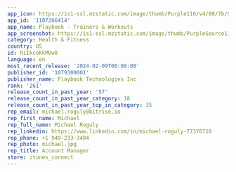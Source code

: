 ```yaml
---
app_icon: https://is1-ssl.mzstatic.com/image/thumb/Purple116/v4/80/7b/98/807b9867-cdb0-538d-6a1a-403ae1d26c76/AppIcon-0-0-1x_U007ephone-0-10-0-sRGB-85-220.png/1024x1024bb.png
app_id: '1107266414'
app_name: Playbook - Trainers & Workouts
app_screenshot: https://is1-ssl.mzstatic.com/image/thumb/PurpleSource116/v4/7d/78/73/7d787335-d658-227b-2854-956c89df0008/dc1d56c5-a3d2-4a6f-b34b-7e8ebfd175af_1.jpg/1242x2688bb.png
category: Health & Fitness
country: US
id: hiIkcoKkMUw8
language: en
most_recent_release: '2024-02-09T00:00:00'
publisher_id: '1079309001'
publisher_name: Playbook Technologies Inc
rank: '261'
release_count_in_past_year: '57'
release_count_in_past_year_category: 18
release_count_in_past_year_top_in_category: 35
rep_email: michael.roguly@bitrise.io
rep_first_name: Michael
rep_full_name: Michael Roguly
rep_linkedin: https://www.linkedin.com/in/michael-roguly-77376710
rep_phone: +1 949-233-3404
rep_photo: michael.jpg
rep_title: Account Manager
store: itunes_connect
---
```

